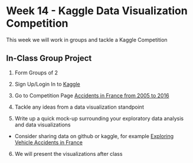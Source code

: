 # Week 14 - Kaggle Data Visualization Competition

This week we will work in groups and tackle a Kaggle Competition

## In-Class Group Project

1. Form Groups of 2

2. Sign Up/Login In to [Kaggle](https://www.kaggle.com/)

3. Go to Competition Page [Accidents in France from 2005 to 2016](https://www.kaggle.com/ahmedlahlou/accidents-in-france-from-2005-to-2016)

4. Tackle any ideas from a data visualization standpoint

5. Write up a quick mock-up surrounding your exploratory data analysis and data visualizations
* Consider sharing data on github or kaggle, for example [Exploring Vehicle Accidents in France](https://www.kaggle.com/amadeus1996/eda-visualizations-for-accidents-in-france)

6. We will present the visualizations after class